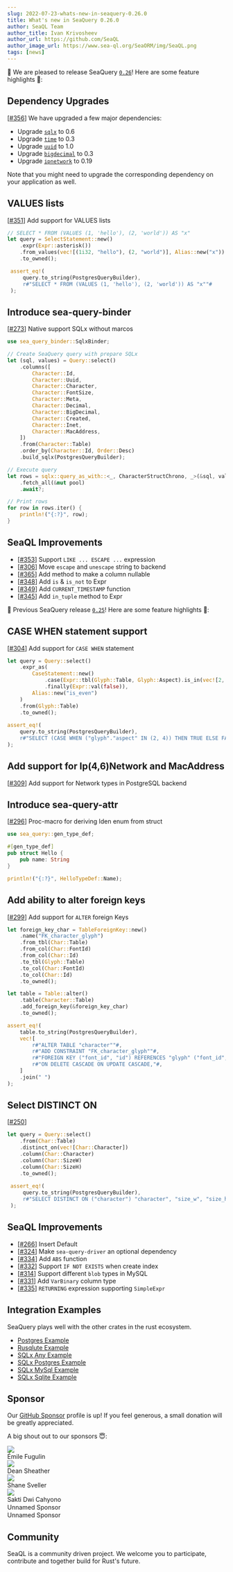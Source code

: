 ```yaml
---
slug: 2022-07-23-whats-new-in-seaquery-0.26.0
title: What's new in SeaQuery 0.26.0
author: SeaQL Team
author_title: Ivan Krivosheev
author_url: https://github.com/SeaQL
author_image_url: https://www.sea-ql.org/SeaORM/img/SeaQL.png
tags: [news]
---
```


🎉 We are pleased to release SeaQuery [`0.26`](https://github.com/SeaQL/sea-query/releases/tag/0.26.2)! Here are some feature highlights 🌟:

## Dependency Upgrades

[[#356](https://github.com/SeaQL/sea-query/issues/356)] We have upgraded a few major dependencies:
- Upgrade [`sqlx`](https://github.com/launchbadge/sqlx) to 0.6
- Upgrade [`time`](https://github.com/time-rs/time) to 0.3
- Upgrade [`uuid`](https://github.com/uuid-rs/uuid) to 1.0
- Upgrade [`bigdecimal`](https://github.com/akubera/bigdecimal-rs) to 0.3
- Upgrade [`ipnetwork`](https://github.com/achanda/ipnetwork) to 0.19

Note that you might need to upgrade the corresponding dependency on your application as well.

## VALUES lists

[[#351](https://github.com/SeaQL/sea-query/issues/350)] Add support for VALUES lists

```rust
// SELECT * FROM (VALUES (1, 'hello'), (2, 'world')) AS "x"
let query = SelectStatement::new()
    .expr(Expr::asterisk())
    .from_values(vec![(1i32, "hello"), (2, "world")], Alias::new("x"))
    .to_owned();

 assert_eq!(
     query.to_string(PostgresQueryBuilder), 
     r#"SELECT * FROM (VALUES (1, 'hello'), (2, 'world')) AS "x""#
 );
```

## Introduce sea-query-binder

[[#273](https://github.com/SeaQL/sea-query/issues/273)] Native support SQLx without marcos

```rust
use sea_query_binder::SqlxBinder;

// Create SeaQuery query with prepare SQLx
let (sql, values) = Query::select()
    .columns([
        Character::Id,
        Character::Uuid,
        Character::Character,
        Character::FontSize,
        Character::Meta,
        Character::Decimal,
        Character::BigDecimal,
        Character::Created,
        Character::Inet,
        Character::MacAddress,
    ])
    .from(Character::Table)
    .order_by(Character::Id, Order::Desc)
    .build_sqlx(PostgresQueryBuilder);

// Execute query
let rows = sqlx::query_as_with::<_, CharacterStructChrono, _>(&sql, values)
    .fetch_all(&mut pool)
    .await?;

// Print rows
for row in rows.iter() {
    println!("{:?}", row);
}
```

## SeaQL Improvements

- [[#353](https://github.com/SeaQL/sea-query/pull/353)] Support `LIKE ... ESCAPE ...`  expression  
- [[#306](https://github.com/SeaQL/sea-query/pull/306)] Move `escape` and `unescape` string to backend
- [[#365](https://github.com/SeaQL/sea-query/pull/365)] Add method to make a column nullable
- [[#348](https://github.com/SeaQL/sea-query/pull/348)] Add `is` & `is_not` to Expr
- [[#349](https://github.com/SeaQL/sea-query/pull/349)] Add `CURRENT_TIMESTAMP` function
- [[#345](https://github.com/SeaQL/sea-query/pull/345)] Add `in_tuple` method to Expr


🎉 Previous SeaQuery release [`0.25`](https://github.com/SeaQL/sea-query/releases/tag/0.25.2)! Here are some feature highlights 🌟:

## CASE WHEN statement support 

[[#304](https://github.com/SeaQL/sea-query/pull/304)] Add support for `CASE WHEN` statement

```rust
let query = Query::select()
    .expr_as(
        CaseStatement::new()
            .case(Expr::tbl(Glyph::Table, Glyph::Aspect).is_in(vec![2, 4]), Expr::val(true))
            .finally(Expr::val(false)),
        Alias::new("is_even")
    )
    .from(Glyph::Table)
    .to_owned();
    
assert_eq!(
    query.to_string(PostgresQueryBuilder),
    r#"SELECT (CASE WHEN ("glyph"."aspect" IN (2, 4)) THEN TRUE ELSE FALSE END) AS "is_even" FROM "glyph""#
);
```

## Add support for Ip(4,6)Network and MacAddress

[[#309](https://github.com/SeaQL/sea-query/pull/309)] Add support for Network types in PostgreSQL backend

## Introduce sea-query-attr

[[#296](https://github.com/SeaQL/sea-query/issues/296)] Proc-macro for deriving Iden enum from struct

```rust
use sea_query::gen_type_def;

#[gen_type_def]
pub struct Hello {
    pub name: String
}

println!("{:?}", HelloTypeDef::Name);
```

## Add ability to alter foreign keys

[[#299](https://github.com/SeaQL/sea-query/pull/299)] Add support for `ALTER` foreign Keys

```rust
let foreign_key_char = TableForeignKey::new()
    .name("FK_character_glyph")
    .from_tbl(Char::Table)
    .from_col(Char::FontId)
    .from_col(Char::Id)
    .to_tbl(Glyph::Table)
    .to_col(Char::FontId)
    .to_col(Char::Id)
    .to_owned();

let table = Table::alter()
    .table(Character::Table)
    .add_foreign_key(&foreign_key_char)
    .to_owned();

assert_eq!(
    table.to_string(PostgresQueryBuilder),
    vec![
        r#"ALTER TABLE "character""#,
        r#"ADD CONSTRAINT "FK_character_glyph""#,
        r#"FOREIGN KEY ("font_id", "id") REFERENCES "glyph" ("font_id", "id")"#,
        r#"ON DELETE CASCADE ON UPDATE CASCADE,"#,
    ]
    .join(" ")
);
```

## Select DISTINCT ON

[[#250](https://github.com/SeaQL/sea-query/issues/250)]

```rust
let query = Query::select()
    .from(Char::Table)
    .distinct_on(vec![Char::Character])
    .column(Char::Character)
    .column(Char::SizeW)
    .column(Char::SizeH)
    .to_owned();
    
 assert_eq!(
     query.to_string(PostgresQueryBuilder),
     r#"SELECT DISTINCT ON ("character") "character", "size_w", "size_h" FROM "character""#
 );
```

## SeaQL Improvements
- [[#266](https://github.com/SeaQL/sea-query/pull/266)] Insert Default
- [[#324](https://github.com/SeaQL/sea-query/pull/324)] Make `sea-query-driver` an optional dependency
- [[#334](https://github.com/SeaQL/sea-query/pull/334)] Add `ABS` function
- [[#332](https://github.com/SeaQL/sea-query/pull/332)] Support `IF NOT EXISTS` when create index
- [[#314](https://github.com/SeaQL/sea-query/pull/314)] Support different `blob` types in MySQL
- [[#331](https://github.com/SeaQL/sea-query/pull/331)] Add `VarBinary` column type
- [[#335](https://github.com/SeaQL/sea-query/pull/335)] `RETURNING` expression supporting `SimpleExpr`

## Integration Examples

SeaQuery plays well with the other crates in the rust ecosystem. 

- [Postgres Example](https://github.com/SeaQL/sea-query/tree/master/examples/postgres)
- [Rusqlute Example](https://github.com/SeaQL/sea-query/tree/master/examples/rusqlite)
- [SQLx Any Example](https://github.com/SeaQL/sea-query/tree/master/examples/sqlx_any)
- [SQLx Postgres Example](https://github.com/SeaQL/sea-query/tree/master/examples/sqlx_postgres)
- [SQLx MySql Example](https://github.com/SeaQL/sea-query/tree/master/examples/sqlx_mysql)
- [SQLx Sqlite Example](https://github.com/SeaQL/sea-query/tree/master/examples/sqlx_sqlite)

## Sponsor

Our [GitHub Sponsor](https://github.com/sponsors/SeaQL) profile is up! If you feel generous, a small donation will be greatly appreciated.

A big shout out to our sponsors 😇:

<div class="row">
    <div class="col col--6 margin-bottom--md">
        <div class="avatar">
            <a class="avatar__photo-link avatar__photo avatar__photo--sm" href="https://github.com/Sytten">
                <img src="https://avatars.githubusercontent.com/u/2366731?v=4" />
            </a>
            <div class="avatar__intro">
                <div class="avatar__name">
                    Émile Fugulin
                </div>
            </div>
        </div>
    </div>
    <div class="col col--6 margin-bottom--md">
        <div class="avatar">
            <a class="avatar__photo-link avatar__photo avatar__photo--sm" href="https://github.com/deansheather">
                <img src="https://avatars.githubusercontent.com/u/11241812?v=4" />
            </a>
            <div class="avatar__intro">
                <div class="avatar__name">
                    Dean Sheather
                </div>
            </div>
        </div>
    </div>
    <div class="col col--6 margin-bottom--md">
        <div class="avatar">
            <a class="avatar__photo-link avatar__photo avatar__photo--sm" href="https://github.com/shanesveller">
                <img src="https://avatars.githubusercontent.com/u/831?v=4" />
            </a>
            <div class="avatar__intro">
                <div class="avatar__name">
                    Shane Sveller
                </div>
            </div>
        </div>
    </div>
    <div class="col col--6 margin-bottom--md">
        <div class="avatar">
            <a class="avatar__photo-link avatar__photo avatar__photo--sm" href="https://github.com/sakti">
                <img src="https://avatars.githubusercontent.com/u/196178?v=4" />
            </a>
            <div class="avatar__intro">
                <div class="avatar__name">
                    Sakti Dwi Cahyono
                </div>
            </div>
        </div>
    </div>
    <div class="col col--6 margin-bottom--md">
        <div class="avatar">
            <a class="avatar__photo-link avatar__photo avatar__photo--sm">
                <img style={{width: '100%'}} src="data:image/gif;base64,R0lGODlhAQABAIAAAMLCwgAAACH5BAAAAAAALAAAAAABAAEAAAICRAEAOw=="/>
            </a>
            <div class="avatar__intro">
                <div class="avatar__name">
                    Unnamed Sponsor
                </div>
            </div>
        </div>
    </div>
    <div class="col col--6 margin-bottom--md">
        <div class="avatar">
            <a class="avatar__photo-link avatar__photo avatar__photo--sm">
                <img style={{width: '100%'}} src="data:image/gif;base64,R0lGODlhAQABAIAAAMLCwgAAACH5BAAAAAAALAAAAAABAAEAAAICRAEAOw=="/>
            </a>
            <div class="avatar__intro">
                <div class="avatar__name">
                    Unnamed Sponsor
                </div>
            </div>
        </div>
    </div>
</div>

## Community

SeaQL is a community driven project. We welcome you to participate, contribute and together build for Rust's future.

